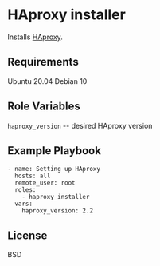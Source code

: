 HAproxy installer
=========

Installs [HAproxy](http://www.haproxy.org/).

Requirements
------------

Ubuntu 20.04
Debian 10

Role Variables
--------------

`haproxy_version` -- desired HAproxy version

Example Playbook
----------------

```
- name: Setting up HAproxy
  hosts: all
  remote_user: root
  roles:
    - haproxy_installer
  vars:
    haproxy_version: 2.2
```

License
-------

BSD

